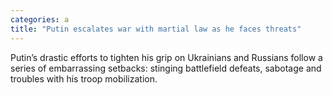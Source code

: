 ```yaml
---
categories: a
title: "Putin escalates war with martial law as he faces threats"
---
```

Putin’s drastic efforts to tighten his grip on Ukrainians and Russians follow a series of embarrassing setbacks: stinging battlefield defeats, sabotage and troubles with his troop mobilization.